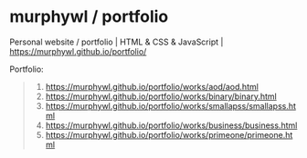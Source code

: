 # murphywl / portfolio
Personal website / portfolio | HTML &amp; CSS &amp; JavaScript | https://murphywl.github.io/portfolio/

Portfolio:
> 1. https://murphywl.github.io/portfolio/works/aod/aod.html
> 2. https://murphywl.github.io/portfolio/works/binary/binary.html
> 3. https://murphywl.github.io/portfolio/works/smallapss/smallapss.html
> 4. https://murphywl.github.io/portfolio/works/business/business.html
> 5. https://murphywl.github.io/portfolio/works/primeone/primeone.html
